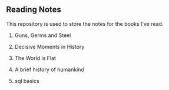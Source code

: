 ## Reading Notes

This repository is used to store the notes for the books I've read. 

1. Guns, Germs and Steel

2. Decisive Moments in History

3. The World is Flat

4. A brief history of humankind

5. sql basics